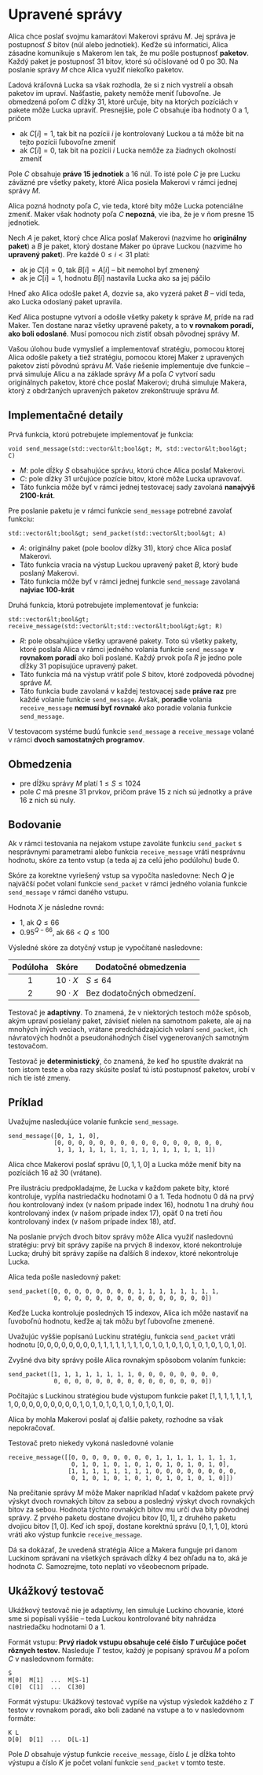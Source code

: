 # Upravené správy
Alica chce poslať svojmu kamarátovi Makerovi správu $M$. Jej správa je postupnosť $S$ bitov (núl alebo jednotiek). Keďže sú informatici, Alica zásadne komunikuje s Makerom len tak, že mu pošle postupnosť **paketov**. Každý paket je postupnosť $31$ bitov, ktoré sú očíslované od $0$ po $30$. Na poslanie správy $M$ chce Alica využiť niekoľko paketov.

Ľadová kráľovná Lucka sa však rozhodla, že si z nich vystrelí a obsah paketov im upraví. Našťastie, pakety nemôže meniť ľubovoľne. Je obmedzená poľom $C$ dĺžky 31, ktoré určuje, bity na ktorých pozíciách v pakete môže Lucka upraviť. Presnejšie, pole $C$ obsahuje iba hodnoty 0 a 1, pričom

* ak $C[i] = 1$, tak bit na pozícii $i$ je kontrolovaný Luckou a tá môže bit na tejto pozícii ľubovoľne zmeniť
* ak $C[i] = 0$, tak bit na pozícii $i$ Lucka nemôže za žiadnych okolností zmeniť

Pole $C$ obsahuje **práve $15$ jednotiek** a $16$ núl. To isté pole $C$ je pre Lucku záväzné pre všetky pakety, ktoré Alica posiela Makerovi v rámci jednej správy $M$.

Alica pozná hodnoty poľa $C$, vie teda, ktoré bity môže Lucka potenciálne zmeniť. Maker však hodnoty poľa $C$ **nepozná**, vie iba, že je v ňom presne 15 jednotiek.

Nech $A$ je paket, ktorý chce Alica poslať Makerovi (nazvime ho **originálny paket**) a $B$ je paket, ktorý dostane Maker po úprave Luckou (nazvime ho **upravený paket**). Pre každé $0 \leq i < 31$ platí:
* ak je $C[i] = 0$, tak $B[i] = A[i]$ &ndash; bit nemohol byť zmenený
* ak je $C[i] = 1$, hodnotu $B[i]$ nastavila Lucka ako sa jej páčilo

Hneď ako Alica odošle paket $A$, dozvie sa, ako vyzerá paket $B$ &ndash; vidí teda, ako Lucka odoslaný paket upravila.

Keď Alica postupne vytvorí a odošle všetky pakety k správe $M$, príde na rad Maker. Ten dostane naraz všetky upravené pakety, a to **v rovnakom poradí, ako boli odoslané**. Musí pomocou nich zistiť obsah pôvodnej správy $M$.

Vašou úlohou bude vymyslieť a implementovať stratégiu, pomocou ktorej Alica odošle pakety a tiež stratégiu, pomocou ktorej Maker z upravených paketov zistí pôvodnú správu $M$. Vaše riešenie implementuje dve funkcie &ndash; prvá simuluje Alicu a na základe správy $M$ a poľa $C$ vytvorí sadu originálnych paketov, ktoré chce poslať Makerovi; druhá simuluje Makera, ktorý z obdržaných upravených paketov zrekonštruuje správu $M$.

## Implementačné detaily

Prvá funkcia, ktorú potrebujete implementovať je funkcia:

```
void send_message(std::vector&lt;bool&gt; M, std::vector&lt;bool&gt; C)
```

* $M$: pole dĺžky $S$ obsahujúce správu, ktorú chce Alica poslať Makerovi.
* $C$: pole dĺžky $31$ určujúce pozície bitov, ktoré môže Lucka upravovať.
* Táto funkcia môže byť v rámci jednej testovacej sady zavolaná **nanajvýš 2100-krát**.

Pre poslanie paketu je v rámci funkcie `send_message` potrebné zavolať funkciu:

```
std::vector&lt;bool&gt; send_packet(std::vector&lt;bool&gt; A)
```

* $A$: originálny paket (pole boolov dĺžky 31), ktorý chce Alica poslať Makerovi.
* Táto funkcia vracia na výstup Luckou upravený paket $B$, ktorý bude poslaný Makerovi.
* Táto funkcia môže byť v rámci jednej funkcie `send_message` zavolaná **najviac 100-krát**

Druhá funkcia, ktorú potrebujete implementovať je funkcia:

```
std::vector&lt;bool&gt; receive_message(std::vector&lt;std::vector&lt;bool&gt;&gt; R)
```

* $R$: pole obsahujúce všetky upravené pakety. Toto sú všetky pakety, ktoré poslala Alica v&nbsp;rámci jedného volania funkcie `send_message` **v rovnakom poradí** ako boli poslané. Každý prvok poľa $R$ je jedno pole dĺžky 31 popisujúce upravený paket.
* Táto funkcia má na výstup vrátiť pole $S$ bitov, ktoré zodpovedá pôvodnej správe $M$.
* Táto funkcia bude zavolaná v každej testovacej sade **práve raz** pre každé volanie funkcie `send_message`. Avšak, **poradie** volania `receive_message` **nemusí byť rovnaké** ako poradie volania funkcie `send_message`.

V testovacom systéme budú funkcie `send_message` a `receive_message` volané v rámci **dvoch samostatných programov**.

## Obmedzenia

* pre dĺžku správy $M$ platí $1 \leq S \leq 1024$
* pole $C$ má presne $31$ prvkov, pričom práve $15$ z nich sú jednotky a práve $16$ z nich sú nuly.

## Bodovanie

Ak v rámci testovania na nejakom vstupe zavoláte funkciu ``send_packet`` s nesprávnymi parametrami alebo funkcia `receive_message` vráti nesprávnu hodnotu, skóre za tento vstup (a teda aj za celú jeho podúlohu) bude $0$.

Skóre za korektne vyriešený vstup sa vypočíta nasledovne: Nech $Q$ je najväčší počet volaní funkcie `send_packet` v rámci jedného volania funkcie `send_message` v rámci daného vstupu.

Hodnota $X$ je následne rovná:
* $1$, ak $Q \leq 66$
* $0.95 ^ {Q - 66}$, ak $66 < Q \leq 100$

Výsledné skóre za dotyčný vstup je vypočítané nasledovne:

| Podúloha | Skóre  | Dodatočné obmedzenia |
| :-----: | :----: | ---------------------- |
| 1       | $10 \cdot X$ | $S \leq 64$
| 2       | $90 \cdot X$ | Bez dodatočných obmedzení.

Testovač je **adaptívny**. To znamená, že v niektorých testoch môže spôsob, akým upraví posielaný paket, závisieť nielen na samotnom pakete, ale aj na mnohých iných veciach, vrátane predchádzajúcich volaní `send_packet`, ich návratových hodnôt a pseudonáhodných čísel vygenerovaných samotným testovačom.

Testovač je **deterministický**, čo znamená, že keď ho spustíte dvakrát na tom istom teste a oba razy skúsite poslať tú istú postupnosť paketov, urobí v nich tie isté zmeny.

## Príklad

Uvažujme nasledujúce volanie funkcie `send_message`.

```
send_message([0, 1, 1, 0],
             [0, 0, 0, 0, 0, 0, 0, 0, 0, 0, 0, 0, 0, 0, 0, 0, 
              1, 1, 1, 1, 1, 1, 1, 1, 1, 1, 1, 1, 1, 1, 1])
```

Alica chce Makerovi poslať správu $[0, 1, 1, 0]$ a Lucka môže meniť bity na pozíciách 16 až 30 (vrátane).

Pre ilustráciu predpokladajme, že Lucka v každom pakete bity, ktoré kontroluje, vypĺňa nastriedačku hodnotami $0$ a $1$. Teda hodnotu $0$ dá na prvý ňou kontrolovaný index (v našom prípade index $16$), hodnotu $1$ na druhý ňou kontrolovaný index (v našom prípade index $17$), opäť $0$ na tretí ňou kontrolovaný index (v našom prípade index $18$), atď.

Na poslanie prvých dvoch bitov správy môže Alica využiť nasledovnú stratégiu: prvý bit správy zapíše na prvých 8 indexov, ktoré nekontroluje Lucka; druhý bit správy zapíše na ďalších 8&nbsp;indexov, ktoré nekontroluje Lucka.

Alica teda pošle nasledovný paket:

```
send_packet([0, 0, 0, 0, 0, 0, 0, 0, 1, 1, 1, 1, 1, 1, 1, 1,
             0, 0, 0, 0, 0, 0, 0, 0, 0, 0, 0, 0, 0, 0, 0])
```

Keďže Lucka kontroluje posledných $15$ indexov, Alica ich môže nastaviť na ľuvoboľnú hodnotu, keďže aj tak môžu byť ľubovoľne zmenené.

Uvažujúc vyššie popísanú Luckinu stratégiu, funkcia `send_packet` vráti hodnotu
 $[0, 0, 0, 0, 0, 0, 0, 0, 1, 1, 1, 1, 1, 1, 1, 1, 0, 1, 0, 1, 0, 1, 0, 1, 0, 1, 0, 1, 0, 1, 0]$.

Zvyšné dva bity správy pošle Alica rovnakým spôsobom volaním funkcie:

```
send_packet([1, 1, 1, 1, 1, 1, 1, 1, 0, 0, 0, 0, 0, 0, 0, 0,
             0, 0, 0, 0, 0, 0, 0, 0, 0, 0, 0, 0, 0, 0, 0])
```

Počítajúc s Luckinou stratégiou bude výstupom funkcie paket
 $[1, 1, 1, 1, 1, 1, 1, 1, 0, 0, 0, 0, 0, 0, 0, 0, 0, 1, 0, 1, 0, 1, 0, 1, 0, 1, 0, 1, 0, 1, 0]$.

Alica by mohla Makerovi poslať aj ďalšie pakety, rozhodne sa však nepokračovať.

Testovač preto niekedy vykoná nasledovné volanie

```
receive_message([[0, 0, 0, 0, 0, 0, 0, 0, 1, 1, 1, 1, 1, 1, 1, 1,
                  0, 1, 0, 1, 0, 1, 0, 1, 0, 1, 0, 1, 0, 1, 0],
                 [1, 1, 1, 1, 1, 1, 1, 1, 0, 0, 0, 0, 0, 0, 0, 0,
                  0, 1, 0, 1, 0, 1, 0, 1, 0, 1, 0, 1, 0, 1, 0]])
```

Na prečítanie správy $M$ môže Maker napríklad hľadať v každom pakete prvý výskyt dvoch rovnakých bitov za sebou a posledný výskyt dvoch rovnakých bitov za sebou. Hodnota týchto rovnakých bitov mu určí dva bity pôvodnej správy. Z prvého paketu dostane dvojicu bitov $[0, 1]$, z druhého paketu dvojicu bitov $[1, 0]$. Keď ich spojí, dostane korektnú správu $[0, 1, 1, 0]$, ktorú vráti ako výstup funkcie `receive_message`.

Dá sa dokázať, že uvedená stratégia Alice a Makera funguje pri danom Luckinom správaní na všetkých správach dĺžky $4$ bez ohľadu na to, aká je hodnota $C$. Samozrejme, toto neplatí vo všeobecnom prípade.

## Ukážkový testovač

Ukážkový testovač nie je adaptívny, len simuluje Luckino chovanie, ktoré sme si popísali vyššie &ndash; teda Luckou kontrolované bity nahrádza nastriedačku hodnotami $0$ a $1$.

Formát vstupu: **Prvý riadok vstupu obsahuje celé číslo $T$ určujúce počet rôznych testov.** Nasleduje $T$ testov, každý je popísaný správou $M$ a poľom $C$ v nasledovnom formáte:

```
S
M[0]  M[1]  ...  M[S-1]
C[0]  C[1]  ...  C[30]
```

Formát výstupu:
Ukážkový testovač vypíše na výstup výsledok každého z $T$ testov v rovnakom poradí, ako boli zadané na vstupe a to v nasledovnom formáte:

```
K L
D[0]  D[1]  ...  D[L-1]
```

Pole $D$ obsahuje výstup funkcie `receive_message`, číslo $L$ je dĺžka tohto výstupu a číslo $K$ je počet volaní funkcie `send_packet` v tomto teste.
